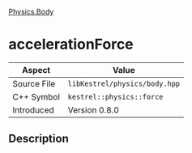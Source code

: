 [Physics.Body](index.md)
# accelerationForce
| Aspect | Value |
| --- | --- |
| Source File | `libKestrel/physics/body.hpp` |
| C++ Symbol | `kestrel::physics::force` |
| Introduced | Version 0.8.0 |
## Description

